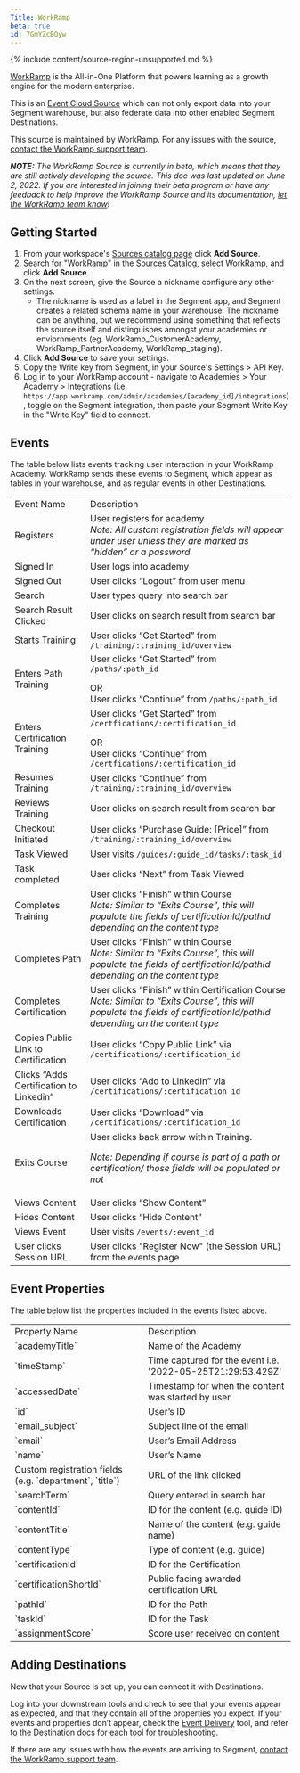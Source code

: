 ```yaml
---
Title: WorkRamp
beta: true
id: 7GmYZcBQyw
---
```

{% include content/source-region-unsupported.md %}

[WorkRamp](https://www.workramp.com/products/external-learning/customer-academy/?utm_source=segmentio&utm_medium=docs&utm_campaign=partners) is the All-in-One Platform that powers learning as a growth engine for the modern enterprise.

This is an [Event Cloud Source](https://segment.com/docs/sources/#event-cloud-sources) which can not only export data into your Segment warehouse, but also federate data into other enabled Segment Destinations.

This source is maintained by WorkRamp. For any issues with the source, [contact the WorkRamp support team](mailto:support@workramp.com).


_**NOTE:** The WorkRamp Source is currently in beta, which means that they are still actively developing the source. This doc was last updated on June 2, 2022. If you are interested in joining their beta program or have any feedback to help improve the WorkRamp Source and its documentation, [let the WorkRamp team know](mailto:support@workramp.com)!_


## Getting Started

1. From your workspace's [Sources catalog page](https://app.segment.com/goto-my-workspace/sources/catalog) click **Add Source**.
2. Search for "WorkRamp" in the Sources Catalog, select WorkRamp, and click **Add Source**.
3. On the next screen, give the Source a nickname configure any other settings. 
   * The nickname is used as a label in the Segment app, and Segment creates a related schema name in your warehouse.  The nickname can be anything, but we recommend using something that reflects the source itself and distinguishes amongst your academies or enviornments (eg. WorkRamp_CustomerAcademy, WorkRamp_PartnerAcademy, WorkRamp_staging).
5. Click **Add Source** to save your settings.
6. Copy the Write key from Segment, in your Source's Settings > API Key. 
7. Log in to your WorkRamp account - navigate to Academies > Your Academy > Integrations (i.e. `https://app.workramp.com/admin/academies/[academy_id]/integrations`), toggle on the Segment integration, then paste your Segment Write Key in the "Write Key" field to connect. 


## Events

The table below lists events tracking user interaction in your WorkRamp Academy. WorkRamp sends these events to Segment, which appear as tables in your warehouse, and as regular events in other Destinations.

<table>
  <tr>
   <td>Event Name</td>
   <td>Description</td>
  </tr>
  <tr>
   <td>Registers</td>
   <td>User registers for academy<br><i>Note: All custom registration fields will appear under user unless they are marked as “hidden” or a password</i></td>

  </tr>
  <tr>
   <td>Signed In</td>
   <td>User logs into academy</td>
  </tr>
  <tr>
   <td>Signed Out</td>
   <td>User clicks “Logout” from user menu</td>
  </tr>
  <tr>
   <td>Search</td>
   <td>	User types query into search bar</td>
  </tr>
  <tr>
   <td>Search Result Clicked</td>
   <td>User clicks on search result from search bar</td>
  </tr>
  <tr>
   <td>Starts Training</td>
   <td>User clicks “Get Started” from  <code>/training/:training_id/overview</td>
  </tr>
    </tr>
  <tr>
   <td>Enters Path Training</td>
   <td>User clicks “Get Started” from <code>/paths/:path_id
       </code><br>OR<br>
       User clicks “Continue” from <code>/paths/:path_id</code>

</td>
  </tr>
  <tr>
   <td>Enters Certification Training</td>
   <td>User clicks “Get Started” from <code>/certfications/:certification_id
       </code><br>OR<br>
       User clicks “Continue” from <code>/certfications/:certification_id</code>
  </tr>
  <tr>
   <td>Resumes Training</td>
    <td>User clicks “Continue” from <code>/training/:training_id/overview</code></td>
  </tr>
  <tr>
   <td>Reviews Training</td>
   <td>User clicks on search result from search bar</td>
  </tr>
  <tr>
   <td>Checkout Initiated</td>
   <td>User clicks “Purchase Guide: [Price]” from <code>/training/:training_id/overview</code></td>
  </tr>
    <tr>
   <td>Task Viewed</td>
   <td>User visits <code>/guides/:guide_id/tasks/:task_id</code></td>
  </tr>
     <td>Task completed</td>
   <td>User clicks “Next” from Task Viewed</td>
  </tr>
  <tr>
   <td>Completes Training</td>
   <td>User clicks “Finish” within Course<br>
       <i>Note: Similar to “Exits Course”, this will populate the fields of certificationId/pathId depending on the content type</i></td>
  </tr>
  <tr>
   <td>Completes Path</td>
   <td>	User clicks “Finish” within Course<br>
<i>Note: Similar to “Exits Course”, this will populate the fields of certificationId/pathId depending on the content type</i></td>
  </tr>
  <tr>
   <td>Completes Certification</td>
   <td>User clicks “Finish” within Certification Course<br>
       <i>Note: Similar to “Exits Course”, this will populate the fields of certificationId/pathId depending on the content type</i></td>
  </tr>
  <tr>
   <td>Copies Public Link to Certification</td>
   <td>User clicks “Copy Public Link” via <code>/certifications/:certification_id</td>
  </tr>
    </tr>
  <tr>
   <td>Clicks “Adds Certification to Linkedin”</td>
   <td>User clicks “Add to LinkedIn” via <code>/certifications/:certification_id</code></td>
  </tr>
  <tr>
   <td>Downloads Certification</td>
   <td>User clicks “Download” via <code>/certifications/:certification_id</code></td>
  </tr>
  <tr>
   <td>Exits Course</td>
   <td>User clicks back arrow within Training.

<i>Note: Depending if course is part of a path or certification/ those fields will be populated or not</i></td>
  </tr>
  <tr>
   <td>Views Content</td>
   <td>	
User clicks “Show Content”</td>
  </tr>
  <tr>
   <td>Hides Content</td>
   <td>User clicks “Hide Content”</td>
  </tr>
    <tr>
   <td>Views Event</td>
   <td>User visits  <code>/events/:event_id</td>
  </tr>
     <td>User clicks Session URL</td>
   <td>User clicks "Register Now" (the Session URL) from the events page
  </tr>
</table>

## Event Properties

The table below list the properties included in the events listed above.

<table>
  <tr>
   <td>Property Name</td>
   <td>Description</td>
  </tr>
  <tr>
   <td>`academyTitle`</td>
   <td>Name of the Academy</td>
  </tr>
  <tr>
   <td>`timeStamp`</td>
   <td>Time captured for the event
i.e. '2022-05-25T21:29:53.429Z'</td>
  </tr>
  <tr>
   <td>`accessedDate`</td>
   <td>Timestamp for when the content was started by user</td>
  </tr>
  <tr>
   <td>`id`</td>
   <td>User’s ID</td>
  </tr>
  <tr>
   <td>`email_subject`</td>
   <td>Subject line of the email</td>
  </tr>
  <tr>
   <td>`email`</td>
   <td>User’s Email Address</td>
  </tr>
  <tr>
   <td>`name`</td>
   <td>User’s Name</td>
  </tr>
  <tr>
   <td>Custom registration fields (e.g. `department`, `title`)</td>
   <td>URL of the link clicked</td>
  </tr>
<tr>
   <td>`searchTerm`</td>
   <td>Query entered in search bar</td>
  </tr>
  <tr>
   <td>`contentId`</td>
   <td>ID for the content (e.g. guide ID)</td>
  </tr>
  <tr>
   <td>`contentTitle`</td>
   <td>Name of the content (e.g. guide name)</td>
  </tr>
  <tr>
   <td>`contentType`</td>
   <td>Type of content (e.g. guide)</td>
  </tr>
  <tr>
   <td>`certificationId`</td>
   <td>ID for the Certification</td>
  </tr>
  <tr>
   <td>`certificationShortId`</td>
   <td>Public facing awarded certification URL</td>
  </tr>
  <tr>
   <td>`pathId`</td>
   <td>ID for the Path</td>
  </tr>
  <tr>
   <td>`taskId`</td>
   <td>	ID for the Task</td>
  </tr>
  <tr>
   <td>`assignmentScore`</td>
   <td>Score user received on content</td>
  </tr>
</table>

## Adding Destinations

Now that your Source is set up, you can connect it with Destinations.

Log into your downstream tools and check to see that your events appear as expected, and that they contain all of the properties you expect. If your events and properties don’t appear, check the [Event Delivery](https://segment.com/docs/connections/event-delivery/) tool, and refer to the Destination docs for each tool for troubleshooting.

If there are any issues with how the events are arriving to Segment, [contact the WorkRamp support team](mailto:support@workramp.com).
